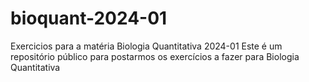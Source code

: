 # bioquant-2024-01
Exercicios para a matéria Biologia Quantitativa 2024-01
Este é um repositório público para postarmos os exercícios a fazer para Biologia Quantitativa
